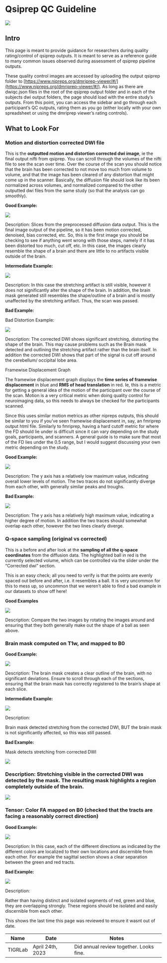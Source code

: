 # Qsiprep QC Guideline

![](../_images/qsiprep_qc_guide/image1.png)

## Intro

This page is meant to provide guidance for researchers during quality rating/control of qsiprep outputs. It is meant to serve as a reference guide to many common issues observed during assessment of qsiprep pipeline outputs.

These quality control images are accessed by uploading the output qsiprep folder to [https://www.nipreps.org/dmriprep-viewer/#/](https://www.nipreps.org/dmriprep-viewer/#/). As long as there are dwiqc.json files in the root of the qsiprep output folder and in each of the subjects dwi output folders, the page should load with the entire study’s outputs. From this point, you can access the sidebar and go through each participant’s QC outputs, rating them as you go (either locally with your own spreadsheet or using the dmriprep viewer’s rating controls).


## What to Look For


### Motion and distortion corrected DWI file

This is the **outputted motion and distortion corrected dwi image**, ie the final output nifti from qsiprep. You can scroll through the volumes of the nifti file to see the scan over time. Over the course of the scan you should notice that the brain has been corrected to not move too much from volume to volume, and that the image has been cleared of any distortion that might come up in the scanner. Basically, the diffusion file should look like its been normalized across volumes, and normalized compared to the other outputted dwi files from the same study (so that the analysis can go smoothly).

**Good Example:**


![](../_images/qsiprep_qc_guide/image6.png)


Description: Slices from the preprocessed diffusion data output. This is the final image output of the pipeline, so it has been motion corrected, denoised, bias corrected, etc. So, this is the first image you should be checking to see if anything went wrong with those steps, namely if it has been distorted too much, cut off, etc. In this case, the images clearly resemble the shape of a brain and there are little to no artifacts visible outside of the brain.

**Intermediate Example:**


![](../_images/qsiprep_qc_guide/image5.png)


Description: In this case the stretching artifact is still visible, however it does not significantly alter the shape of the brain. In addition, the brain mask generated still resembles the shape/outline of a brain and is mostly unaffected by the stretching artifact. Thus, the scan was passed.

**Bad Example:**

Bad Distortion Example:


![](../_images/qsiprep_qc_guide/image6.png)

Description: The corrected DWI shows significant stretching, distorting the shape of the brain. This may cause problems such as the Brain mask detected and outlining the stretching artifact rather than the brain itself. In addition the corrected DWI shows that part of the signal is cut off around the cerebellum/ occipital lobe area.

Framewise Displacement Graph

The framewise displacement graph displays the **time series of framewise displacement** in blue and **RMS of head translation** in red. Ie, this is a metric for getting a general idea of the motion of the participant over the course of the scan. Motion is a very critical metric when doing quality control for neuroimaging data, so this needs to always be checked for the participants scanned.

Since this uses similar motion metrics as other nipreps outputs, this should be similar to you if you’ve seen framewise displacement in, say, an fmriprep output html file. Similarly to fmriprep, having a hard cutoff metric for where the FD should lie under is difficult since it can vary depending on the study goals, participants, and scanners. A general guide is to make sure that most of the FD lies under the 0.5 range, but I would suggest discussing your own metric depending on the study.

**Good Example:**


![](../_images/qsiprep_qc_guide/image3.png)


Description: The y axis has a relatively low maximum value, indicating overall lower levels of motion. The two traces do not significantly diverge from each other, with generally similar peaks and troughs.

**Bad Example:**


![](../_images/qsiprep_qc_guide/image13.png)


Description: The y axis has a relatively high maximum value, indicating a higher degree of motion. In addition the two traces should somewhat overlap each other, however the two lines clearly diverge.


### Q-space sampling (original vs corrected)

This is a before and after look at the **sampling of all the q-space coordinates** from the diffusion data. The highlighted ball in red is the currently selected volume, which can be controlled via the slider under the “Corrected dwi” section.

This is an easy check; all you need to verify is that the points are evenly spaced out before and after, i.e. it resembles a ball. It is very uncommon for this to mess up, so uncommon that we weren’t able to find a bad example in our datasets to show off here!

**Good Examples**


![](../_images/qsiprep_qc_guide/image7.png)

Description: Compare the two images by rotating the images around and ensuring that they both generally make out the shape of a ball as seen above.


### Brain mask computed on T1w, and mapped to B0

**Good Example:**


![](../_images/qsiprep_qc_guide/image11.png)


Description: The brain mask creates a clear outline of the brain, with no significant deviations. Ensure to scroll through each of the sections, ensuring that the brain mask has correctly registered to the brain’s shape at each slice.

**Intermediate Example:**


![](../_images/qsiprep_qc_guide/image4.png)


Description:

Brain mask detected stretching from the corrected DWI, BUT the brain mask is not significantly affected, so this was still passed.

**Bad Example:**

Mask detects stretching from corrected DWI



![](../_images/qsiprep_qc_guide/image9.png)



### Description: Stretching visible in the corrected DWI was detected by the mask. The resulting mask highlights a region completely outside of the brain.




![](../_images/qsiprep_qc_guide/image10.png)


### Tensor: Color FA mapped on B0 (checked that the tracts are facing a reasonably correct direction)

**Good Example:**



![](../_images/qsiprep_qc_guide/image2.png)


Description: In this case, each of the different directions as indicated by the different colors are localized to their own locations and discernible from each other. For example the sagittal section shows a clear separation between the green and red tracts.

**Bad Example:**


![](../_images/qsiprep_qc_guide/image12.png)


Description:

Rather than having distinct and isolated segments of red, green and blue, they are overlapping strongly. These regions should be isolated and easily discernible from each other.


<!-- sign-off-sheet:start -->
<!-- sign-off-cadence:1 year -->
This shows the last time this page was reviewed to ensure it wasnt out of date.

| Name | Date | Notes |
|------|------|-------|
| TIGRLab | April 24th, 2023 | Did annual review together. Looks fine. |
<!-- sign-off-sheet:end -->